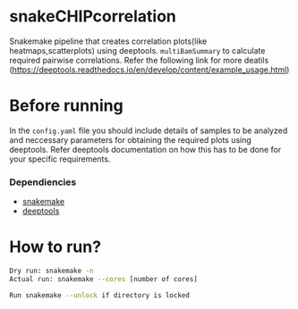 # snakeCHIPcorrelation
Snakemake pipeline that creates correlation plots(like heatmaps,scatterplots) using deeptools. `multiBamSummary` to calculate required pairwise correlations. Refer the following link for more deatils (https://deeptools.readthedocs.io/en/develop/content/example_usage.html)

# Before running
In the `config.yaml` file you should include details of samples to be analyzed and neccessary parameters for obtaining the required plots using deeptools. Refer deeptools documentation on how this has to be done for your specific requirements.


### Dependiencies
* [snakemake](https://snakemake.readthedocs.io/en/stable/)
* [deeptools](https://deeptools.readthedocs.io/en/develop/index.html)

# How to run?
```bash
Dry run: snakemake -n
Actual run: snakemake --cores [number of cores]

Run snakemake --unlock if directory is locked
```
```
